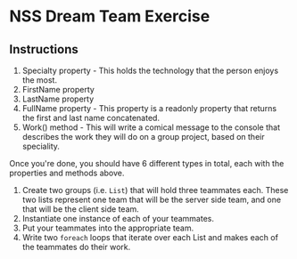 # NSS Dream Team Exercise

## Instructions

1. Specialty property - This holds the technology that the person enjoys the most.
1. FirstName property
1. LastName property
1. FullName property - This property is a readonly property that returns the first and last name concatenated.
1. Work() method - This will write a comical message to the console that describes the work they will do on a group project, based on their speciality.

Once you're done, you should have 6 different types in total, each with the properties and methods above.

1. Create two groups (i.e. `List`) that will hold three teammates each. These two lists represent one team that will be the server side team, and one that will be the client side team.
1. Instantiate one instance of each of your teammates.
1. Put your teammates into the appropriate team.
1. Write two `foreach` loops that iterate over each List and makes each of the teammates do their work.